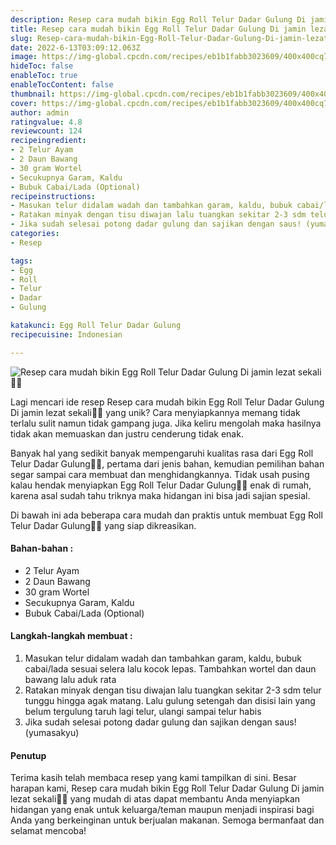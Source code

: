 ```yaml
---
description: Resep cara mudah bikin Egg Roll Telur Dadar Gulung Di jamin lezat sekali"
title: Resep cara mudah bikin Egg Roll Telur Dadar Gulung Di jamin lezat sekali
slug: Resep-cara-mudah-bikin-Egg-Roll-Telur-Dadar-Gulung-Di-jamin-lezat-sekali
date: 2022-6-13T03:09:12.063Z
image: https://img-global.cpcdn.com/recipes/eb1b1fabb3023609/400x400cq70/photo.jpg
hideToc: false
enableToc: true
enableTocContent: false
thumbnail: https://img-global.cpcdn.com/recipes/eb1b1fabb3023609/400x400cq70/photo.jpg
cover: https://img-global.cpcdn.com/recipes/eb1b1fabb3023609/400x400cq70/photo.jpg
author: admin
ratingvalue: 4.8
reviewcount: 124
recipeingredient:
- 2 Telur Ayam
- 2 Daun Bawang
- 30 gram Wortel
- Secukupnya Garam, Kaldu
- Bubuk Cabai/Lada (Optional)
recipeinstructions:
- Masukan telur didalam wadah dan tambahkan garam, kaldu, bubuk cabai/lada sesuai selera lalu kocok lepas. Tambahkan wortel dan daun bawang lalu aduk rata
- Ratakan minyak dengan tisu diwajan lalu tuangkan sekitar 2-3 sdm telur tunggu hingga agak matang. Lalu gulung setengah dan disisi lain yang belum tergulung taruh lagi telur, ulangi sampai telur habis
- Jika sudah selesai potong dadar gulung dan sajikan dengan saus! (yumasakyu)
categories:
- Resep

tags:
- Egg
- Roll
- Telur
- Dadar
- Gulung

katakunci: Egg Roll Telur Dadar Gulung
recipecuisine: Indonesian

---
```


![Resep cara mudah bikin Egg Roll Telur Dadar Gulung Di jamin lezat sekali👩‍🍳](https://img-global.cpcdn.com/recipes/eb1b1fabb3023609/400x400cq70/photo.jpg)

Lagi mencari ide resep Resep cara mudah bikin Egg Roll Telur Dadar Gulung Di jamin lezat sekali👩‍🍳 yang unik? Cara menyiapkannya memang tidak terlalu sulit namun tidak gampang juga. Jika keliru mengolah maka hasilnya tidak akan memuaskan dan justru cenderung tidak enak.

Banyak hal yang sedikit banyak mempengaruhi kualitas rasa dari Egg Roll Telur Dadar Gulung👩‍🍳, pertama dari jenis bahan, kemudian pemilihan bahan segar sampai cara membuat dan menghidangkannya. Tidak usah pusing kalau hendak menyiapkan Egg Roll Telur Dadar Gulung👩‍🍳 enak di rumah, karena asal sudah tahu triknya maka hidangan ini bisa jadi sajian spesial.

Di bawah ini ada beberapa cara mudah dan praktis untuk membuat Egg Roll Telur Dadar Gulung👩‍🍳 yang siap dikreasikan.

<!--inarticleads1-->

#### Bahan-bahan :

- 2 Telur Ayam
- 2 Daun Bawang
- 30 gram Wortel
- Secukupnya Garam, Kaldu
- Bubuk Cabai/Lada (Optional)

<!--inarticleads2-->

#### Langkah-langkah membuat :

1. Masukan telur didalam wadah dan tambahkan garam, kaldu, bubuk cabai/lada sesuai selera lalu kocok lepas. Tambahkan wortel dan daun bawang lalu aduk rata
1. Ratakan minyak dengan tisu diwajan lalu tuangkan sekitar 2-3 sdm telur tunggu hingga agak matang. Lalu gulung setengah dan disisi lain yang belum tergulung taruh lagi telur, ulangi sampai telur habis
1. Jika sudah selesai potong dadar gulung dan sajikan dengan saus! (yumasakyu)

#### Penutup

Terima kasih telah membaca resep yang kami tampilkan di sini. Besar harapan kami, Resep cara mudah bikin Egg Roll Telur Dadar Gulung Di jamin lezat sekali👩‍🍳 yang mudah di atas dapat membantu Anda menyiapkan hidangan yang enak untuk keluarga/teman maupun menjadi inspirasi bagi Anda yang berkeinginan untuk berjualan makanan. Semoga bermanfaat dan selamat mencoba!